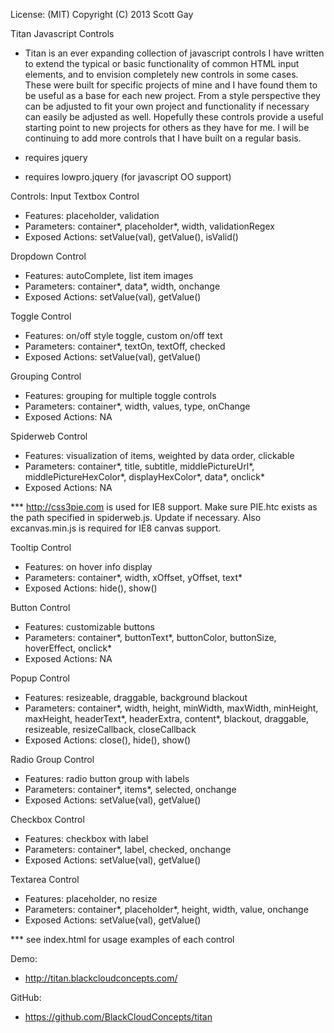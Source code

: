 License: (MIT) 
Copyright (C) 2013 Scott Gay

Titan Javascript Controls
- Titan is an ever expanding collection of javascript controls I have written to extend the typical or basic functionality of common HTML input elements, and to envision completely new controls in some cases.  These were built for specific projects of mine and I have found them to be useful as a base for each new project.  From a style perspective they can be adjusted to fit your own project and functionality if necessary can easily be adjusted as well.  Hopefully these controls provide a useful starting point to new projects for others as they have for me.  I will be continuing to add more controls that I have built on a regular basis. 

- requires jquery
- requires lowpro.jquery (for javascript OO support)

Controls:
Input Textbox Control
- Features: placeholder, validation
- Parameters: container*, placeholder*, width, validationRegex
- Exposed Actions: setValue(val), getValue(), isValid()

Dropdown Control
- Features: autoComplete, list item images
- Parameters: container*, data*, width, onchange
- Exposed Actions: setValue(val), getValue()

Toggle Control
- Features: on/off style toggle, custom on/off text
- Parameters: container*, textOn, textOff, checked
- Exposed Actions: setValue(val), getValue()

Grouping Control
- Features: grouping for multiple toggle controls
- Parameters: container*, width, values, type, onChange
- Exposed Actions: NA

Spiderweb Control
- Features: visualization of items, weighted by data order, clickable
- Parameters: container*, title, subtitle, middlePictureUrl*, middlePictureHexColor*, displayHexColor*, data*, onclick*
- Exposed Actions: NA

*** http://css3pie.com is used for IE8 support.  Make sure PIE.htc exists as the path specified in spiderweb.js.  Update if necessary.  Also excanvas.min.js is required for IE8 canvas support.

Tooltip Control
- Features: on hover info display
- Parameters: container*, width, xOffset, yOffset, text*
- Exposed Actions: hide(), show()

Button Control
- Features: customizable buttons
- Parameters: container*, buttonText*, buttonColor, buttonSize, hoverEffect, onclick*
- Exposed Actions: NA

Popup Control
- Features: resizeable, draggable, background blackout
- Parameters: container*, width, height, minWidth, maxWidth, minHeight, maxHeight, headerText*, headerExtra, content*, blackout, draggable, resizeable, resizeCallback, closeCallback
- Exposed Actions: close(), hide(), show()

Radio Group Control
- Features: radio button group with labels
- Parameters: container*, items*, selected, onchange
- Exposed Actions: setValue(val), getValue()

Checkbox Control
- Features: checkbox with label
- Parameters: container*, label, checked, onchange
- Exposed Actions: setValue(val), getValue()

Textarea Control
- Features: placeholder, no resize
- Parameters: container*, placeholder*, height, width, value, onchange
- Exposed Actions: setValue(val), getValue()

*** see index.html for usage examples of each control

Demo:
- http://titan.blackcloudconcepts.com/

GitHub:
- https://github.com/BlackCloudConcepts/titan
 
